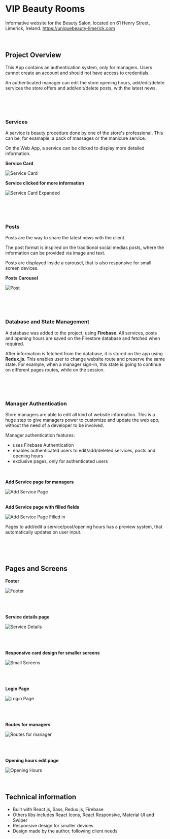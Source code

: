 # VIP Beauty Rooms
Informative website for the Beauty Salon, located on 61 Henry Street, Limerick, Ireland.
https://uniquebeauty-limerick.com
</br>
</br>
</br>

## Project Overview
<p>This App contains an authentication system, only for managers. Users cannot create an account and should not have access to credentials.</p>

<p>An authenticated manager can edit the store opening hours, add/edit/delete services the store offers and add/edit/delete posts, with the latest news.</p>
</br>
</br>
</br>

### Services
<p>A service is beauty procedure done by one of the store's professional. This can be, for examaple, a pack of massages or the manicure service.</p>

<p>On the Web App, a service can be clicked to display more detailed information.</p>

<b>Service Card</b>

![Service Card](./src/assets/readme/screen1.png)

<b>Service clicked for more information</b>

![Service Card Expanded](./src/assets/readme/service-clicked.png)

</br>
</br>
</br>

### Posts
<p>Posts are the way to share the latest news with the client.</p>

<p>The post format is inspired on the traditional social medias posts, where the information can be provided via image and text.</p>

<p>Posts are displayed inside a carousel, that is also responsive for small screen devices.</p>

<b>Posts Carousel</b>

![Post](./src/assets/readme/logged-post.png)

</br>
</br>
</br>

### Database and State Management
<p>A database was added to the project, using <b>Firebase</b>. All services, posts and opening hours are saved on the Firestore database and fetched when required.</p>

<p>After information is fetched from the database, it is stored on the app using <b>Redux.js</b>. This enables user to change website route and preserve the same state. For example, when a manager sign-in, this state is going to continue on different pages routes, while on the session.</p>


</br>
</br>
</br>

### Manager Authentication
<p>Store managers are able to edit all kind of website information. This is a huge step to give managers power to customize and update the web app, without the need of a developer to be involved.</p>

<p>Manager authentication features:</p>
<ul>
    <li>uses Firebase Authentication</li>
    <li>enables authenticated users to edit/add/deleted services, posts and opening hours</li>
    <li>exclusive pages, only for authenticated users</li>
</ul>
</br>
</br>
<b>Add Service page for managers</b>

![Add Service Page](./src/assets/readme/add-service.png)
</br>
</br>

<b>Add Service page with filled fields</b>

![Add Service Page Filled in](./src/assets/readme/add-service2.png)

<p>Pages to add/edit a service/post/opening hours has a preview system, that automatically updates on user input.</p>
</br>
</br>
</br>

## Pages and Screens

<b>Footer</b>

![Footer](./src/assets/readme/screen2.png)

</br>
</br>
</br>
<b>Service details page</b>

![Service Details](./src/assets/readme/screen3.png)

</br>
</br>
</br>
<b>Responsive card design for smaller screens</b>

![Small Screens](./src/assets/readme/screen4.png)

</br>
</br>
</br>
<b>Login Page</b>

![Login Page](./src/assets/readme/login-screen.png)

</br>
</br>
</br>
<b>Routes for managers</b>

![Routes for manager](./src/assets/readme/nav-bar-logged.png)

</br>
</br>
</br>
<b>Opening hours edit page</b>

![Opening Hours](./src/assets/readme/opening-hours.png)
</br>
</br>
</br>

## Technical information

<ul>
    <li>Built with React.js, Sass, Redux.js, Firebase</li>
    <li>Others libs includes React Icons, React Responsive, Material UI and Swiper</li>
    <li>Responsive design for smaller devices</li>
    <li>Design made by the author, following client needs</li>
</ul>